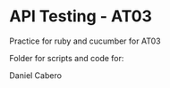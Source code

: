 # API Testing - AT03

Practice for ruby and cucumber for AT03

Folder for scripts and code for:

Daniel Cabero